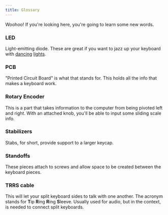 ```yaml
---
title: Glossary
---
```


Woohoo! If you're looking here, you're going to learn some new words.

### LED

Light-emitting diode. These are great if you want to jazz up your keyboard with [dancing](lighting-options) [lights](adding-rgb-underglow).

### PCB

"Printed Circuit Board" is what that stands for. This holds all the info that makes a keyboard work.

### Rotary Encoder

This is a part that takes information to the computer from being pivoted left and right. With an attached knob, you'll be able to input some sliding scale info.

### Stabilizers

Stabs, for short, provide support to a larger keycap.

### Standoffs

These pieces attach to screws and allow space to be created between the keyboard pieces.

### TRRS cable

This will let your split keyboard sides to talk with one another. The acronym stands for **T**ip **R**ing **R**ing **S**leeve. Usually used for audio, but in the context, is needed to connect split keyboards.
